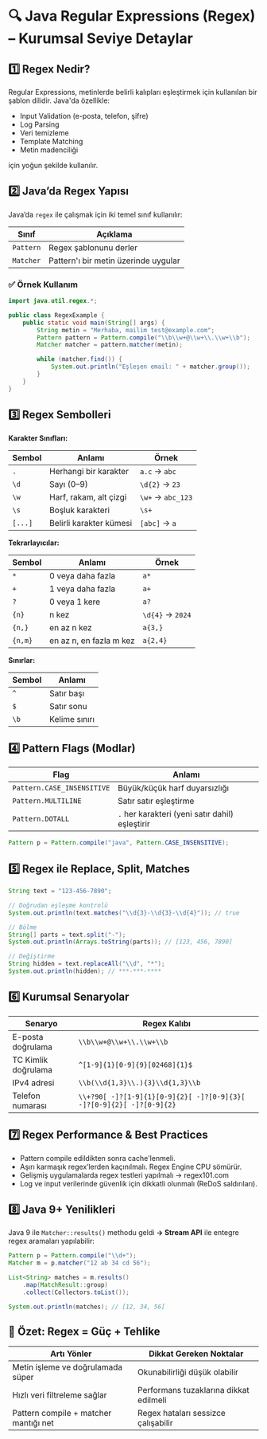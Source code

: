 # 🔍 Java Regular Expressions (Regex) – Kurumsal Seviye Detaylar

## 1️⃣ Regex Nedir?

Regular Expressions, metinlerde belirli kalıpları eşleştirmek için kullanılan bir şablon dilidir. Java'da özellikle:

- Input Validation (e-posta, telefon, şifre)
- Log Parsing
- Veri temizleme
- Template Matching
- Metin madenciliği

için yoğun şekilde kullanılır.

## 2️⃣ Java’da Regex Yapısı

Java’da `regex` ile çalışmak için iki temel sınıf kullanılır:

| Sınıf     | Açıklama                             |
| --------- | ------------------------------------ |
| `Pattern` | Regex şablonunu derler               |
| `Matcher` | Pattern'ı bir metin üzerinde uygular |


### ✅ Örnek Kullanım

```java
import java.util.regex.*;

public class RegexExample {
    public static void main(String[] args) {
        String metin = "Merhaba, mailim test@example.com";
        Pattern pattern = Pattern.compile("\\b\\w+@\\w+\\.\\w+\\b");
        Matcher matcher = pattern.matcher(metin);

        while (matcher.find()) {
            System.out.println("Eşleşen email: " + matcher.group());
        }
    }
}
```

## 3️⃣ Regex Sembolleri

__Karakter Sınıfları:__

| Sembol  | Anlamı                  | Örnek             |
| ------- | ----------------------- | ----------------- |
| `.`     | Herhangi bir karakter   | `a.c` → `abc`     |
| `\d`    | Sayı (0–9)              | `\d{2}` → `23`    |
| `\w`    | Harf, rakam, alt çizgi  | `\w+` → `abc_123` |
| `\s`    | Boşluk karakteri        | `\s+`             |
| `[...]` | Belirli karakter kümesi | `[abc]` → `a`     |


__Tekrarlayıcılar:__

| Sembol  | Anlamı                  | Örnek            |
| ------- | ----------------------- | ---------------- |
| `*`     | 0 veya daha fazla       | `a*`             |
| `+`     | 1 veya daha fazla       | `a+`             |
| `?`     | 0 veya 1 kere           | `a?`             |
| `{n}`   | n kez                   | `\d{4}` → `2024` |
| `{n,}`  | en az n kez             | `a{3,}`          |
| `{n,m}` | en az n, en fazla m kez | `a{2,4}`         |


__Sınırlar:__

| Sembol | Anlamı        |
| ------ | ------------- |
| `^`    | Satır başı    |
| `$`    | Satır sonu    |
| `\b`   | Kelime sınırı |


## 4️⃣ Pattern Flags (Modlar)

| Flag                       | Anlamı                                          |
| -------------------------- | ----------------------------------------------- |
| `Pattern.CASE_INSENSITIVE` | Büyük/küçük harf duyarsızlığı                   |
| `Pattern.MULTILINE`        | Satır satır eşleştirme                          |
| `Pattern.DOTALL`           | `.` her karakteri (yeni satır dahil) eşleştirir |


```java
Pattern p = Pattern.compile("java", Pattern.CASE_INSENSITIVE);
```

## 5️⃣ Regex ile Replace, Split, Matches

```java
String text = "123-456-7890";

// Doğrudan eşleşme kontrolü
System.out.println(text.matches("\\d{3}-\\d{3}-\\d{4}")); // true

// Bölme
String[] parts = text.split("-");
System.out.println(Arrays.toString(parts)); // [123, 456, 7890]

// Değiştirme
String hidden = text.replaceAll("\\d", "*");
System.out.println(hidden); // ***-***-****
```

## 6️⃣ Kurumsal Senaryolar

| Senaryo             | Regex Kalıbı                                                         |
| ------------------- | -------------------------------------------------------------------- |
| E-posta doğrulama   | `\\b\\w+@\\w+\\.\\w+\\b`                                             |
| TC Kimlik doğrulama | `^[1-9]{1}[0-9]{9}[02468]{1}$`                                       |
| IPv4 adresi         | `\\b(\\d{1,3}\\.){3}\\d{1,3}\\b`                                     |
| Telefon numarası    | `\\+?90[ -]?[1-9]{1}[0-9]{2}[ -]?[0-9]{3}[ -]?[0-9]{2}[ -]?[0-9]{2}` |


## 7️⃣ Regex Performance & Best Practices

- Pattern compile edildikten sonra cache'lenmeli.
- Aşırı karmaşık regex’lerden kaçınılmalı. Regex Engine CPU sömürür.
- Gelişmiş uygulamalarda regex testleri yapılmalı → regex101.com
- Log ve input verilerinde güvenlik için dikkatli olunmalı (ReDoS saldırıları).

## 8️⃣ Java 9+ Yenilikleri

Java 9 ile `Matcher::results()` methodu geldi __→ Stream API__ ile entegre regex aramaları yapılabilir:

```java
Pattern p = Pattern.compile("\\d+");
Matcher m = p.matcher("12 ab 34 cd 56");

List<String> matches = m.results()
    .map(MatchResult::group)
    .collect(Collectors.toList());

System.out.println(matches); // [12, 34, 56]
```

## 🚀 Özet: Regex = Güç + Tehlike

| Artı Yönler                           | Dikkat Gereken Noktalar                |
| ------------------------------------- | -------------------------------------- |
| Metin işleme ve doğrulamada süper     | Okunabilirliği düşük olabilir          |
| Hızlı veri filtreleme sağlar          | Performans tuzaklarına dikkat edilmeli |
| Pattern compile + matcher mantığı net | Regex hataları sessizce çalışabilir    |


